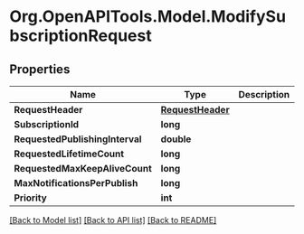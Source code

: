 # Org.OpenAPITools.Model.ModifySubscriptionRequest

## Properties

Name | Type | Description | Notes
------------ | ------------- | ------------- | -------------
**RequestHeader** | [**RequestHeader**](RequestHeader.md) |  | [optional] 
**SubscriptionId** | **long** |  | [optional] 
**RequestedPublishingInterval** | **double** |  | [optional] 
**RequestedLifetimeCount** | **long** |  | [optional] 
**RequestedMaxKeepAliveCount** | **long** |  | [optional] 
**MaxNotificationsPerPublish** | **long** |  | [optional] 
**Priority** | **int** |  | [optional] 

[[Back to Model list]](../README.md#documentation-for-models) [[Back to API list]](../README.md#documentation-for-api-endpoints) [[Back to README]](../README.md)

